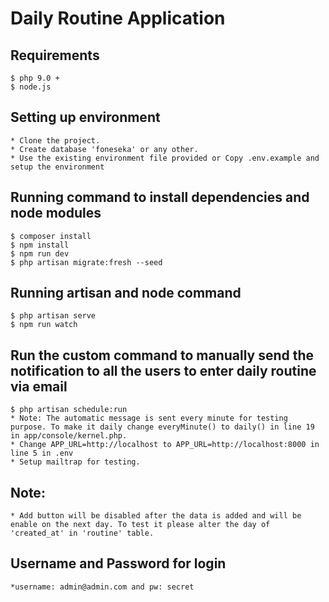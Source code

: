 # Daily Routine Application
## Requirements
    $ php 9.0 +
    $ node.js

## Setting up environment

    * Clone the project.
    * Create database 'foneseka' or any other.
    * Use the existing environment file provided or Copy .env.example and setup the environment
    
## Running command to install dependencies and node modules
    $ composer install
    $ npm install
    $ npm run dev
    $ php artisan migrate:fresh --seed

## Running artisan and node command
    $ php artisan serve
    $ npm run watch

## Run the custom command to manually send the notification to all the users to enter daily routine via email
    $ php artisan schedule:run
    * Note: The automatic message is sent every minute for testing purpose. To make it daily change everyMinute() to daily() in line 19 in app/console/kernel.php.
    * Change APP_URL=http://localhost to APP_URL=http://localhost:8000 in line 5 in .env
    * Setup mailtrap for testing.

## Note:
	* Add button will be disabled after the data is added and will be enable on the next day. To test it please alter the day of 'created_at' in 'routine' table.

## Username and Password for login
    *username: admin@admin.com and pw: secret

